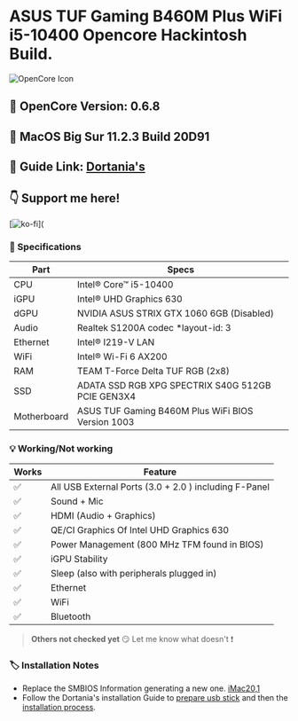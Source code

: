 # ASUS TUF Gaming B460M Plus WiFi i5-10400 Opencore Hackintosh Build.

![OpenCore Icon](https://github.com/acidanthera/OpenCorePkg/raw/master/Docs/Logos/OpenCore_with_text_Small.png)



## :pushpin: O​penCore Version: 0.6.8

## :pushpin: ​MacOS Big Sur 11.2.3 Build 20D91



## :book: ​Guide Link: [Dortania's](https://dortania.github.io/OpenCore-Install-Guide/)

## :point_down: Support me here!

[![ko-fi](https://ko-fi.com/img/githubbutton_sm.svg)](


###  :mag_right: Specifications 

| Part        | Specs                                             |
| ----------- | ------------------------------------------------- |
| CPU         | Intel® Core™ i5-10400                             |
| iGPU        | Intel® UHD Graphics 630                           |
| dGPU        | NVIDIA ASUS STRIX GTX 1060 6GB (Disabled)         |
| Audio       | Realtek S1200A codec *layout-id: 3                |
| Ethernet    | Intel® I219-V LAN                                 |
| WiFi        | Intel® Wi-Fi 6 AX200                              |
| RAM         | TEAM T-Force Delta TUF RGB (2x8)                  |
| SSD         | ADATA SSD RGB XPG SPECTRIX S40G 512GB PCIE GEN3X4 |
| Motherboard | ASUS TUF Gaming B460M Plus WiFi BIOS Version 1003 |

### :bulb: ​Working/Not working

| Works              | Feature                                               |
| ------------------ | ----------------------------------------------------- |
| :white_check_mark: | All USB External Ports (3.0 + 2.0 ) including F-Panel |
| :white_check_mark: | Sound + Mic                                           |
| :white_check_mark: | HDMI (Audio + Graphics)                               |
| :white_check_mark: | QE/CI Graphics Of Intel UHD Graphics 630              |
| :white_check_mark: | Power Management (800 MHz TFM found in BIOS)          |
| :white_check_mark: | iGPU Stability                                        |
| :white_check_mark: | Sleep (also with peripherals plugged in)              |
| :white_check_mark: | Ethernet                                              |
| :white_check_mark: | WiFi                                                  |
| :white_check_mark: | Bluetooth                                             |

> **Others not checked yet** :smirk: Let me know what doesn't :exclamation: 

###  :label: ​Installation Notes
- Replace the SMBIOS Information generating a new one. [iMac20,1](https://dortania.github.io/OpenCore-Install-Guide/config.plist/comet-lake.html#platforminfo)
- Follow the Dortania's installation Guide to [prepare usb stick](https://dortania.github.io/OpenCore-Install-Guide/installer-guide/#creating-the-usb) and then the [installation process](https://dortania.github.io/OpenCore-Install-Guide/installation/installation-process.html#installation-process).
